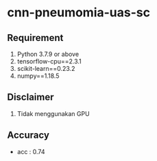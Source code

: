 # cnn-pneumomia-uas-sc

## Requirement 
  1. Python 3.7.9 or above
  2. tensorflow-cpu==2.3.1
  3. scikit-learn==0.23.2
  4. numpy==1.18.5
  
 ## Disclaimer
  1. Tidak menggunakan GPU
  
 ## Accuracy
  - acc : 0.74
  
